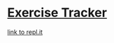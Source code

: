 # [Exercise Tracker](https://www.freecodecamp.org/learn/apis-and-microservices/apis-and-microservices-projects/exercise-tracker)
[link to repl.it](https://mongodb-exercises.eyalzimerman.repl.co)
